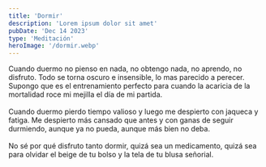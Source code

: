 ```yaml
---
title: 'Dormir'
description: 'Lorem ipsum dolor sit amet'
pubDate: 'Dec 14 2023'
type: 'Meditación'
heroImage: '/dormir.webp'
---
```


Cuando duermo no pienso en nada, no obtengo nada, no aprendo, no disfruto. Todo se torna oscuro e insensible, lo mas parecido a perecer. Supongo que es el entrenamiento perfecto para cuando la acaricia de la mortalidad roce mi mejilla el día de mi partida.
<br>
<br>
Cuando duermo pierdo tiempo valioso y luego me despierto con jaqueca y fatiga. Me despierto más cansado que antes y con ganas de seguir durmiendo, aunque ya no pueda, aunque más bien no deba.
<br>
<br>
No sé por qué disfruto tanto dormir, quizá sea un medicamento, quizá sea para olvidar el beige de tu bolso y la tela de tu blusa señorial.
